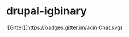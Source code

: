 # drupal-igbinary
[![Gitter](https://badges.gitter.im/Join Chat.svg)](https://gitter.im/in2pire/drupal-igbinary?utm_source=badge&utm_medium=badge&utm_campaign=pr-badge&utm_content=badge)